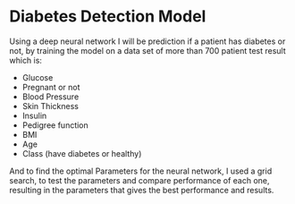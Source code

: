 # Diabetes Detection Model
Using a deep neural network I will be prediction if a patient has diabetes or not, by training the model on a data set of more than 700 patient test result which is: 

-	Glucose
-	Pregnant or not
-	Blood Pressure
-	Skin Thickness
-	Insulin
-	Pedigree function
-	BMI 
-	Age
-	Class (have diabetes or healthy)

And to find the optimal Parameters for the neural network, I used a grid search, to test the parameters and compare performance of each one, resulting in the parameters that gives the best performance and results. 

